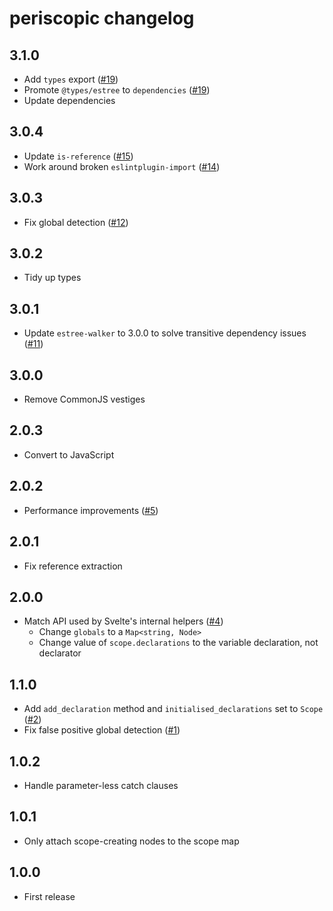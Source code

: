 # periscopic changelog

## 3.1.0

- Add `types` export ([#19](https://github.com/Rich-Harris/periscopic/pull/19))
- Promote `@types/estree` to `dependencies` ([#19](https://github.com/Rich-Harris/periscopic/pull/19))
- Update dependencies

## 3.0.4

- Update `is-reference` ([#15](https://github.com/Rich-Harris/periscopic/pull/15))
- Work around broken `eslintplugin-import` ([#14](https://github.com/Rich-Harris/periscopic/pull/14))

## 3.0.3

- Fix global detection ([#12](https://github.com/Rich-Harris/periscopic/pull/12))

## 3.0.2

- Tidy up types

## 3.0.1

- Update `estree-walker` to 3.0.0 to solve transitive dependency issues ([#11](https://github.com/Rich-Harris/periscopic/pull/11))

## 3.0.0

- Remove CommonJS vestiges

## 2.0.3

- Convert to JavaScript

## 2.0.2

- Performance improvements ([#5](https://github.com/Rich-Harris/periscopic/pull/5))

## 2.0.1

- Fix reference extraction

## 2.0.0

- Match API used by Svelte's internal helpers ([#4](https://github.com/Rich-Harris/periscopic/pull/4))
  - Change `globals` to a `Map<string, Node>`
  - Change value of `scope.declarations` to the variable declaration, not declarator

## 1.1.0

- Add `add_declaration` method and `initialised_declarations` set to `Scope` ([#2](https://github.com/Rich-Harris/periscopic/pull/2))
- Fix false positive global detection ([#1](https://github.com/Rich-Harris/periscopic/pull/1))

## 1.0.2

- Handle parameter-less catch clauses

## 1.0.1

- Only attach scope-creating nodes to the scope map

## 1.0.0

- First release
